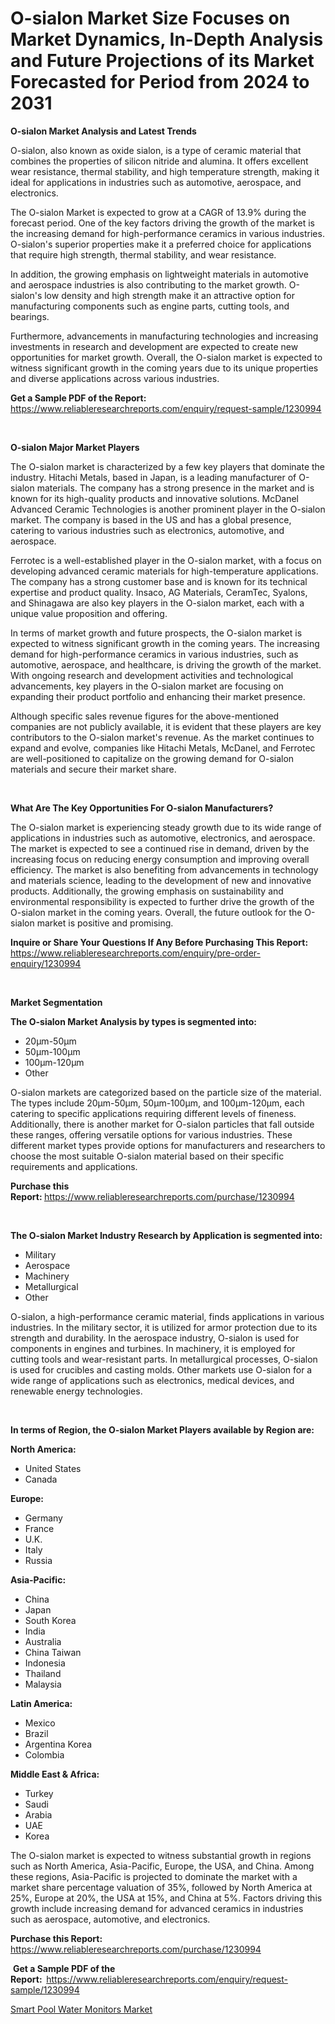 <p><h1>O-sialon Market Size Focuses on Market Dynamics, In-Depth Analysis and Future Projections of its Market Forecasted for Period from 2024 to 2031</h1></p><p><strong>O-sialon Market Analysis and Latest Trends</strong></p>
<p><p>O-sialon, also known as oxide sialon, is a type of ceramic material that combines the properties of silicon nitride and alumina. It offers excellent wear resistance, thermal stability, and high temperature strength, making it ideal for applications in industries such as automotive, aerospace, and electronics.</p><p>The O-sialon Market is expected to grow at a CAGR of 13.9% during the forecast period. One of the key factors driving the growth of the market is the increasing demand for high-performance ceramics in various industries. O-sialon's superior properties make it a preferred choice for applications that require high strength, thermal stability, and wear resistance.</p><p>In addition, the growing emphasis on lightweight materials in automotive and aerospace industries is also contributing to the market growth. O-sialon's low density and high strength make it an attractive option for manufacturing components such as engine parts, cutting tools, and bearings.</p><p>Furthermore, advancements in manufacturing technologies and increasing investments in research and development are expected to create new opportunities for market growth. Overall, the O-sialon market is expected to witness significant growth in the coming years due to its unique properties and diverse applications across various industries.</p></p>
<p><strong>Get a Sample PDF of the Report:&nbsp;</strong> <a href="https://www.reliableresearchreports.com/enquiry/request-sample/1230994">https://www.reliableresearchreports.com/enquiry/request-sample/1230994</a></p>
<p>&nbsp;</p>
<p><strong>O-sialon Major Market Players</strong></p>
<p><p>The O-sialon market is characterized by a few key players that dominate the industry. Hitachi Metals, based in Japan, is a leading manufacturer of O-sialon materials. The company has a strong presence in the market and is known for its high-quality products and innovative solutions. McDanel Advanced Ceramic Technologies is another prominent player in the O-sialon market. The company is based in the US and has a global presence, catering to various industries such as electronics, automotive, and aerospace.</p><p>Ferrotec is a well-established player in the O-sialon market, with a focus on developing advanced ceramic materials for high-temperature applications. The company has a strong customer base and is known for its technical expertise and product quality. Insaco, AG Materials, CeramTec, Syalons, and Shinagawa are also key players in the O-sialon market, each with a unique value proposition and offering.</p><p>In terms of market growth and future prospects, the O-sialon market is expected to witness significant growth in the coming years. The increasing demand for high-performance ceramics in various industries, such as automotive, aerospace, and healthcare, is driving the growth of the market. With ongoing research and development activities and technological advancements, key players in the O-sialon market are focusing on expanding their product portfolio and enhancing their market presence.</p><p>Although specific sales revenue figures for the above-mentioned companies are not publicly available, it is evident that these players are key contributors to the O-sialon market's revenue. As the market continues to expand and evolve, companies like Hitachi Metals, McDanel, and Ferrotec are well-positioned to capitalize on the growing demand for O-sialon materials and secure their market share.</p></p>
<p>&nbsp;</p>
<p><strong>What Are The Key Opportunities For O-sialon Manufacturers?</strong></p>
<p><p>The O-sialon market is experiencing steady growth due to its wide range of applications in industries such as automotive, electronics, and aerospace. The market is expected to see a continued rise in demand, driven by the increasing focus on reducing energy consumption and improving overall efficiency. The market is also benefiting from advancements in technology and materials science, leading to the development of new and innovative products. Additionally, the growing emphasis on sustainability and environmental responsibility is expected to further drive the growth of the O-sialon market in the coming years. Overall, the future outlook for the O-sialon market is positive and promising.</p></p>
<p><strong>Inquire or Share Your Questions If Any Before Purchasing This Report:</strong> <a href="https://www.reliableresearchreports.com/enquiry/pre-order-enquiry/1230994">https://www.reliableresearchreports.com/enquiry/pre-order-enquiry/1230994</a></p>
<p>&nbsp;</p>
<p><strong>Market Segmentation</strong></p>
<p><strong>The O-sialon Market Analysis by types is segmented into:</strong></p>
<p><ul><li>20μm-50μm</li><li>50μm-100μm</li><li>100μm-120μm</li><li>Other</li></ul></p>
<p><p>O-sialon markets are categorized based on the particle size of the material. The types include 20μm-50μm, 50μm-100μm, and 100μm-120μm, each catering to specific applications requiring different levels of fineness. Additionally, there is another market for O-sialon particles that fall outside these ranges, offering versatile options for various industries. These different market types provide options for manufacturers and researchers to choose the most suitable O-sialon material based on their specific requirements and applications.</p></p>
<p><strong>Purchase this Report:&nbsp;</strong><a href="https://www.reliableresearchreports.com/purchase/1230994">https://www.reliableresearchreports.com/purchase/1230994</a></p>
<p>&nbsp;</p>
<p><strong>The O-sialon Market Industry Research by Application is segmented into:</strong></p>
<p><ul><li>Military</li><li>Aerospace</li><li>Machinery</li><li>Metallurgical</li><li>Other</li></ul></p>
<p><p>O-sialon, a high-performance ceramic material, finds applications in various industries. In the military sector, it is utilized for armor protection due to its strength and durability. In the aerospace industry, O-sialon is used for components in engines and turbines. In machinery, it is employed for cutting tools and wear-resistant parts. In metallurgical processes, O-sialon is used for crucibles and casting molds. Other markets use O-sialon for a wide range of applications such as electronics, medical devices, and renewable energy technologies.</p></p>
<p>&nbsp;</p>
<p><strong>In terms of Region, the O-sialon Market Players available by Region are:</strong></p>
<p>
    <p> <strong> North America: </strong>
        <ul>
            <li>United States</li>
            <li>Canada</li>
        </ul>
        </p> 
    <p> <strong> Europe: </strong>
        <ul>
            <li>Germany</li>
            <li>France</li>
            <li>U.K.</li>
            <li>Italy</li>
            <li>Russia</li>
        </ul>
        </p> 
    <p> <strong> Asia-Pacific: </strong>
        <ul>
            <li>China</li>
            <li>Japan</li>
            <li>South Korea</li>
            <li>India</li>
            <li>Australia</li>
            <li>China Taiwan</li>
            <li>Indonesia</li>
            <li>Thailand</li>
            <li>Malaysia</li>
        </ul>
        </p> 
    <p> <strong> Latin America: </strong>
        <ul>
            <li>Mexico</li>
            <li>Brazil</li>
            <li>Argentina Korea</li>
            <li>Colombia</li>
        </ul>
        </p> 
    <p> <strong> Middle East & Africa: </strong>
        <ul>
            <li>Turkey</li>
            <li>Saudi</li>
            <li>Arabia</li>
            <li>UAE</li>
            <li>Korea</li>
        </ul>
    </p>
    </p>
<p><p>The O-sialon market is expected to witness substantial growth in regions such as North America, Asia-Pacific, Europe, the USA, and China. Among these regions, Asia-Pacific is projected to dominate the market with a market share percentage valuation of 35%, followed by North America at 25%, Europe at 20%, the USA at 15%, and China at 5%. Factors driving this growth include increasing demand for advanced ceramics in industries such as aerospace, automotive, and electronics.</p></p>
<p><strong>Purchase this Report: </strong><a href="https://www.reliableresearchreports.com/purchase/1230994">https://www.reliableresearchreports.com/purchase/1230994</a></p>
<p>&nbsp;<strong>Get a Sample PDF of the Report:&nbsp;&nbsp;</strong><a href="https://www.reliableresearchreports.com/enquiry/request-sample/1230994">https://www.reliableresearchreports.com/enquiry/request-sample/1230994</a></p>
<p><strong></strong></p>
<p><p><a href="https://metal-farmhouse-e95.notion.site/Smart-Pool-Water-Monitors-Market-Analysis-Examines-its-Scope-on-Growth-Opportunities-and-Forecasted-3484d1dea056457e83d101663c430e65">Smart Pool Water Monitors Market</a></p></p>